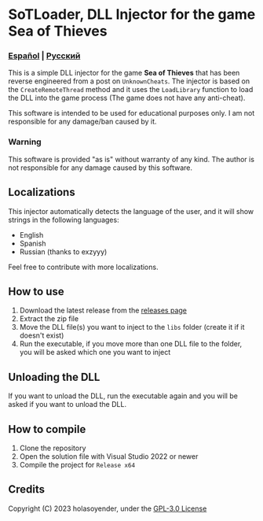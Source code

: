 # SoTLoader, DLL Injector for the game Sea of Thieves
### [Español](docs/README-es.md) | [Русский](docs/README-ru.md)

This is a simple DLL injector for the game **Sea of Thieves** that has been reverse engineered from a post on `UnknownCheats`. The injector is based on the `CreateRemoteThread` method and it uses the `LoadLibrary` function to load the DLL into the game process (The game does not have any anti-cheat).

This software is intended to be used for educational purposes only. I am not responsible for any damage/ban caused by it.

### Warning
This software is provided "as is" without warranty of any kind. The author is not responsible for any damage caused by this software.

## Localizations
This injector automatically detects the language of the user, and it will show strings in the following languages:
- English
- Spanish
- Russian (thanks to exzyyy)

Feel free to contribute with more localizations.

## How to use
1. Download the latest release from the [releases page](https://github.com/holasoyender/SoTLoader/releases)
2. Extract the zip file
3. Move the DLL file(s) you want to inject to the `libs` folder (create it if it doesn't exist)
4. Run the executable, if you move more than one DLL file to the folder, you will be asked which one you want to inject

## Unloading the DLL
If you want to unload the DLL, run the executable again and you will be asked if you want to unload the DLL.

## How to compile
1. Clone the repository
2. Open the solution file with Visual Studio 2022 or newer
3. Compile the project for `Release x64`

## Credits
Copyright (C) 2023 holasoyender, under the [GPL-3.0 License](LICENSE)